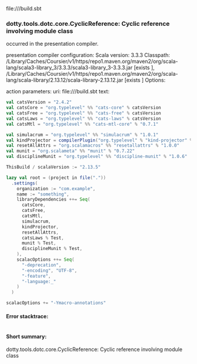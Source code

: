file://<WORKSPACE>/build.sbt
### dotty.tools.dotc.core.CyclicReference: Cyclic reference involving module class <empty>

occurred in the presentation compiler.

presentation compiler configuration:
Scala version: 3.3.3
Classpath:
<HOME>/Library/Caches/Coursier/v1/https/repo1.maven.org/maven2/org/scala-lang/scala3-library_3/3.3.3/scala3-library_3-3.3.3.jar [exists ], <HOME>/Library/Caches/Coursier/v1/https/repo1.maven.org/maven2/org/scala-lang/scala-library/2.13.12/scala-library-2.13.12.jar [exists ]
Options:



action parameters:
uri: file://<WORKSPACE>/build.sbt
text:
```scala
val catsVersion = "2.4.2"
val catsCore = "org.typelevel" %% "cats-core" % catsVersion
val catsFree = "org.typelevel" %% "cats-free" % catsVersion
val catsLaws = "org.typelevel" %% "cats-laws" % catsVersion
val catsMtl = "org.typelevel" %% "cats-mtl-core" % "0.7.1"

val simulacrum = "org.typelevel" %% "simulacrum" % "1.0.1"
val kindProjector = compilerPlugin("org.typelevel" % "kind-projector" % "0.11.3" cross CrossVersion.full)
val resetAllAttrs = "org.scalamacros" %% "resetallattrs" % "1.0.0"
val munit = "org.scalameta" %% "munit" % "0.7.22"
val disciplineMunit = "org.typelevel" %% "discipline-munit" % "1.0.6"

ThisBuild / scalaVersion := "2.13.5"

lazy val root = (project in file("."))
  .settings(
    organization := "com.example",
    name := "something",
    libraryDependencies ++= Seq(
      catsCore,
      catsFree,
      catsMtl,
      simulacrum,
      kindProjector,
      resetAllAttrs,
      catsLaws % Test,
      munit % Test,
      disciplineMunit % Test,
    ),
    scalacOptions ++= Seq(
      "-deprecation",
      "-encoding", "UTF-8",
      "-feature",
      "-language:_"
    )
  )

scalacOptions += "-Ymacro-annotations"

```



#### Error stacktrace:

```

```
#### Short summary: 

dotty.tools.dotc.core.CyclicReference: Cyclic reference involving module class <empty>